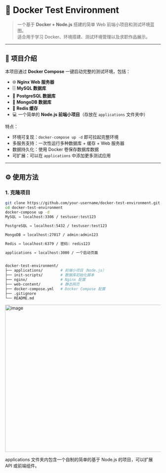 # 🐳 Docker Test Environment

> 一个基于 **Docker + Node.js** 搭建的简单 Web 前端小项目和测试环境蓝图。  
> 适合用于学习 Docker、环境搭建、测试环境管理以及求职作品展示。

---

## 📌 项目介绍

本项目通过 **Docker Compose** 一键启动完整的测试环境，包括：

- 🌐 **Nginx Web 服务器**  
- 🗄️ **MySQL 数据库**  
- 🐘 **PostgreSQL 数据库**  
- 🍃 **MongoDB 数据库**  
- 🚀 **Redis 缓存**  
- 💻 一个简单的 **Node.js 前端小项目**（存放在 `applications` 文件夹中）

特点：

- 环境可复现：`docker-compose up -d` 即可拉起完整环境  
- 多服务支持：一次性运行多种数据库 + 缓存 + Web 服务器  
- 数据持久化：使用 Docker 卷保存数据库数据  
- 可扩展：可以在 `applications` 中添加更多测试应用  

---

## ⚙️ 使用方法

### 1. 克隆项目
```bash
git clone https://github.com/your-username/docker-test-environment.git
cd docker-test-environment
docker-compose up -d
MySQL → localhost:3306 / testuser:test123

PostgreSQL → localhost:5432 / testuser:test123

MongoDB → localhost:27017 / admin:admin123

Redis → localhost:6379 / 密码: redis123

applications → localhost:3000 / 一个启动页面


docker-test-environment/
├── applications/        # 前端小项目（Node.js）
├── init-scripts/        # 数据库初始化脚本
├── nginx/               # Nginx 配置
├── web-content/         # 静态网页
├── docker-compose.yml   # Docker Compose 配置
├── .gitignore
└── README.md
```
<img width="1889" height="476" alt="image" src="https://github.com/user-attachments/assets/07952eef-36de-46a0-958e-4a2b96192dea" />


applications 文件夹内包含一个自制的简单的基于 Node.js 的项目，可以扩展 API 或前端组件。
